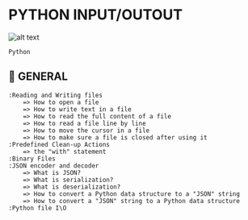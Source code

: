 # PYTHON INPUT/OUTOUT

![alt text](https://th.bing.com/th/id/R.c9f5bd05392a594ded59a5aad50bed20?rik=ln6YG2rO1c3oqA&pid=ImgRaw&r=0)

`Python`

## :book: GENERAL

	:Reading and Writing files
		=> How to open a file
		=> How to write text in a file
		=> How to read the full content of a file
		=> How to read a file line by line
		=> How to move the cursor in a file
		=> How to make sure a file is closed after using it
	:Predefined Clean-up Actions
		=> the "with" statement
	:Binary Files
	:JSON encoder and decoder
		=> What is JSON?
		=> What is serialization?
		=> What is deserialization?
		=> How to convert a Python data structure to a "JSON" string
		=> How to convert a "JSON" string to a Python data structure
	:Python file I\O
